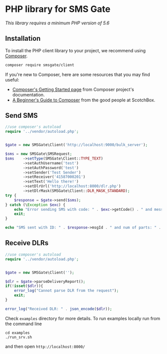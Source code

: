 # PHP library for SMS Gate

*This library requires a minimum PHP version of 5.6*


## Installation

To install the PHP client library to your project, we recommend using [Composer](https://getcomposer.org/).

```bash
composer require smsgate/client
```

If you're new to Composer, here are some resources that you may find useful:

* [Composer's Getting Started page](https://getcomposer.org/doc/00-intro.md) from Composer project's documentation.
* [A Beginner's Guide to Composer](https://scotch.io/tutorials/a-beginners-guide-to-composer) from the good people at ScotchBox.

## Send SMS

```php
//use composer's autoload
require '../vendor/autoload.php';


$gate = new SMSGate\Client('http://localhost:9000/bulk_server');

$sms = new SMSGate\SMSRequest;
$sms    ->setType(SMSGate\Client::TYPE_TEXT)
        ->setAuthUsername('test')
        ->setAuthPassword('test')
        ->setSender('Test Sender')
        ->setReceiver('41587000201')
        ->setText('Hello there!')
        ->setDlrUrl('http://localhost:8000/dlr.php')
        ->setDlrMask(SMSGate\Client::DLR_MASK_STANDARD);
try {
    $response = $gate->send($sms);
} catch (\Exception $exc) {
    echo "Error sending SMS with code: " . $exc->getCode() . " and message: " . $exc->getMessage();
    exit;
}

echo "SMS sent with ID: " . $response->msgId . " and num of parts: " . $response->numParts;
```

## Receive DLRs

```php
//use composer's autoload
require '../vendor/autoload.php';


$gate = new SMSGate\Client('');

$dlr = $gate->parseDeliveryReport();
if(!isset($dlr)){
    error_log("Cannot parse DLR from the request");
    exit;
}

error_log("Received DLR: " . json_encode($dlr));
```

Check `examples` directory for more details.
To run examples locally run from the command line
```
cd examples
./run_srv.sh
```
and then open `http://localhost:8000/`

